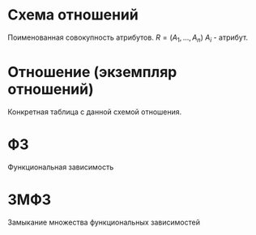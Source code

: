 # Схема отношений
Поименованная совокупность атрибутов.
$R = (A_1, ..., A_n)$
$A_i$ - атрибут.
# Отношение (экземпляр отношений)
Конкретная таблица с данной схемой отношения.
# ФЗ
Функциональная зависимость
# ЗМФЗ
Замыкание множества функциональных зависимостей